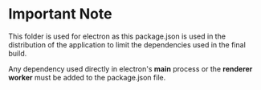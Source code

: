 # Important Note

This folder is used for electron as this package.json is used in the distribution of the application to limit the dependencies used in the final build.

Any dependency used directly in electron's **main** process or the **renderer worker** must be added to the package.json file.

